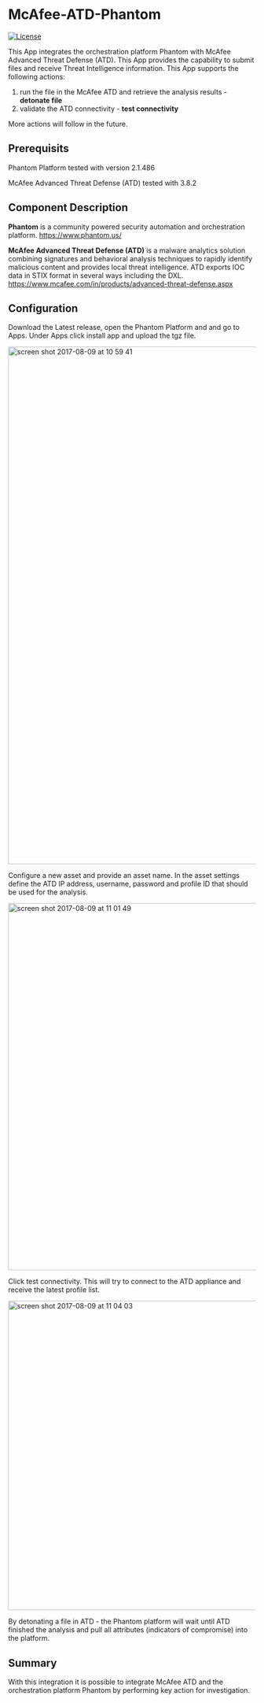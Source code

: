 # McAfee-ATD-Phantom
[![License](https://img.shields.io/badge/License-Apache%202.0-blue.svg)](https://opensource.org/licenses/Apache-2.0)

This App integrates the orchestration platform Phantom with McAfee Advanced Threat Defense (ATD). This App provides the capability to submit files and receive Threat Intelligence information. This App supports the following actions:

1. run the file in the McAfee ATD and retrieve the analysis results - **detonate file**
2. validate the ATD connectivity - **test connectivity**

More actions will follow in the future.

## Prerequisits

Phantom Platform tested with version 2.1.486

McAfee Advanced Threat Defense (ATD) tested with 3.8.2

## Component Description

**Phantom** is a community powered security automation and orchestration platform. https://www.phantom.us/

**McAfee Advanced Threat Defense (ATD)** is a malware analytics solution combining signatures and behavioral analysis techniques to rapidly identify malicious content and provides local threat intelligence. ATD exports IOC data in STIX format in several ways including the DXL. https://www.mcafee.com/in/products/advanced-threat-defense.aspx

## Configuration
Download the Latest release, open the Phantom Platform and and go to Apps. Under Apps click install app and upload the tgz file. 

<img width="1052" alt="screen shot 2017-08-09 at 10 59 41" src="https://user-images.githubusercontent.com/25227268/29113641-e8cca52a-7cf1-11e7-9f6c-37fe28ae9593.png">

Configure a new asset and provide an asset name. In the asset settings define the ATD IP address, username, password and profile ID that should be used for the analysis.

<img width="746" alt="screen shot 2017-08-09 at 11 01 49" src="https://user-images.githubusercontent.com/25227268/29113726-31e32b76-7cf2-11e7-8eab-7e28c7695538.png">

Click test connectivity. This will try to connect to the ATD appliance and receive the latest profile list.

<img width="629" alt="screen shot 2017-08-09 at 11 04 03" src="https://user-images.githubusercontent.com/25227268/29113818-7f1b4356-7cf2-11e7-8b9e-0998ffbf3b0a.png">

By detonating a file in ATD - the Phantom platform will wait until ATD finished the analysis and pull all attributes (indicators of compromise) into the platform.

## Summary

With this integration it is possible to integrate McAfee ATD and the orchestration platform Phantom by performing key action for investigation.
